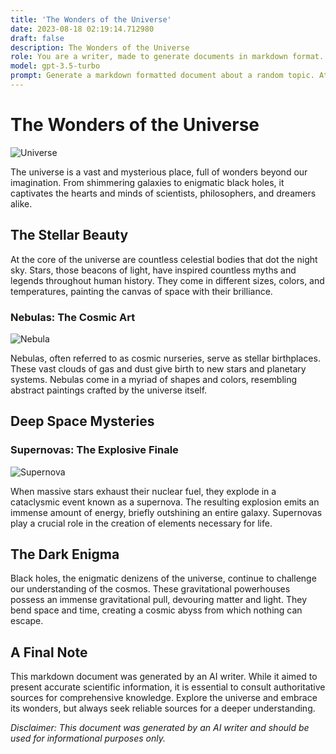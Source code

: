 ```yaml
---
title: 'The Wonders of the Universe'
date: 2023-08-18 02:19:14.712980
draft: false
description: The Wonders of the Universe
role: You are a writer, made to generate documents in markdown format. It is very important that all of the documents you generate are in valid markdown format.
model: gpt-3.5-turbo
prompt: Generate a markdown formatted document about a random topic. At the bottom, include a disclaimer explaining that the document was generated by you. The first line of the document should be the title. Make sure that the entire document is in proper markdown format, using a mix of various tags to make the document visually appealing.
---
```


# The Wonders of the Universe

![Universe](https://images.unsplash.com/photo-1534723452868-4c8704e34904?ixlib=rb-1.2.1&auto=format&fit=crop&w=1350&q=80)

The universe is a vast and mysterious place, full of wonders beyond our imagination. From shimmering galaxies to enigmatic black holes, it captivates the hearts and minds of scientists, philosophers, and dreamers alike.

## The Stellar Beauty

At the core of the universe are countless celestial bodies that dot the night sky. Stars, those beacons of light, have inspired countless myths and legends throughout human history. They come in different sizes, colors, and temperatures, painting the canvas of space with their brilliance.

### Nebulas: The Cosmic Art

![Nebula](https://images.unsplash.com/photo-1486720476494-9f8336841d59?ixlib=rb-1.2.1&auto=format&fit=crop&w=1350&q=80)

Nebulas, often referred to as cosmic nurseries, serve as stellar birthplaces. These vast clouds of gas and dust give birth to new stars and planetary systems. Nebulas come in a myriad of shapes and colors, resembling abstract paintings crafted by the universe itself.

## Deep Space Mysteries

### Supernovas: The Explosive Finale

![Supernova](https://images.unsplash.com/photo-1517123950343-8f40b10e5c89?ixlib=rb-1.2.1&auto=format&fit=crop&w=1350&q=80)

When massive stars exhaust their nuclear fuel, they explode in a cataclysmic event known as a supernova. The resulting explosion emits an immense amount of energy, briefly outshining an entire galaxy. Supernovas play a crucial role in the creation of elements necessary for life.

## The Dark Enigma

Black holes, the enigmatic denizens of the universe, continue to challenge our understanding of the cosmos. These gravitational powerhouses possess an immense gravitational pull, devouring matter and light. They bend space and time, creating a cosmic abyss from which nothing can escape.

## A Final Note

This markdown document was generated by an AI writer. While it aimed to present accurate scientific information, it is essential to consult authoritative sources for comprehensive knowledge. Explore the universe and embrace its wonders, but always seek reliable sources for a deeper understanding.

*Disclaimer: This document was generated by an AI writer and should be used for informational purposes only.*